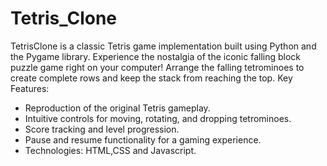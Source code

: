 # Tetris_Clone
 TetrisClone is a classic Tetris game implementation built using Python and the Pygame library. Experience the nostalgia of the iconic falling block puzzle game right on your computer! Arrange the falling tetrominoes to create complete rows and keep the stack from reaching the top.
Key Features:
- Reproduction of the original Tetris gameplay.
- Intuitive controls for moving, rotating, and dropping tetrominoes.
- Score tracking and level progression.
- Pause and resume functionality for a  gaming experience.
- Technologies: HTML,CSS and Javascript.
